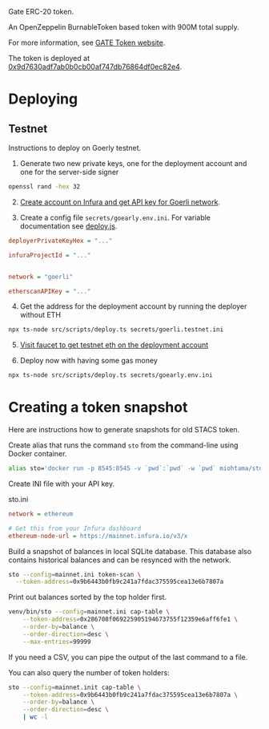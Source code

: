 Gate ERC-20 token.

An OpenZeppelin BurnableToken based token with 900M total supply.

For more information, see [GATE Token website](https://gatetoken.io/).

The token is deployed at [0x9d7630adf7ab0b0cb00af747db76864df0ec82e4](https://etherscan.io/token/0x9d7630adf7ab0b0cb00af747db76864df0ec82e4).

# Deploying

## Testnet

Instructions to deploy on Goerly testnet.

1. Generate two new private keys, one for the deployment account and one for the server-side signer

```sh
openssl rand -hex 32
```

2. [Create account on Infura and get API key for Goerli network]().

3. Create a config file `secrets/goearly.env.ini`. For variable documentation see [deploy.js](src/scripts/deploy.ts).

```ini
deployerPrivateKeyHex = "..."

infuraProjectId = "..."


network = "goerli"

etherscanAPIKey = "..."
```

4. Get the address for the deployment account by running the deployer without ETH

```sh
npx ts-node src/scripts/deploy.ts secrets/goerli.testnet.ini
```

5. [Visit faucet to get testnet eth on the deployment account](https://goerli-faucet.slock.it/)

6. Deploy now with having some gas money

```sh
npx ts-node src/scripts/deploy.ts secrets/goearly.env.ini
```

# Creating a token snapshot

Here are instructions how to generate snapshots for old STACS token.

Create alias that runs the command `sto` from the command-line using Docker container.

```sh
alias sto='docker run -p 8545:8545 -v `pwd`:`pwd` -w `pwd` miohtama/sto:latest'
```

Create INI file with your API key.

sto.ini

```ini
network = ethereum

# Get this from your Infura dashboard
ethereum-node-url = https://mainnet.infura.io/v3/x
```

Build a snapshot of balances in local SQLite database. This database also contains historical balances and can be resynced with the network.

```sh
sto --config=mainnet.ini token-scan \
  --token-address=0x9b6443b0fb9c241a7fdac375595cea13e6b7807a
```

Print out balances sorted by the top holder first.
```sh
venv/bin/sto --config=mainnet.ini cap-table \
    --token-address=0x286708f069225905194673755f12359e6aff6fe1 \
    --order-by=balance \
    --order-direction=desc \
    --max-entries=99999
```

If you need a CSV, you can pipe the output of the last command to a file.

You can also query the number of token holders:

```sh
sto --config=mainnet.init cap-table \
    --token-address=0x9b6443b0fb9c241a7fdac375595cea13e6b7807a \
    --order-by=balance \
    --order-direction=desc \
    | wc -l
```

